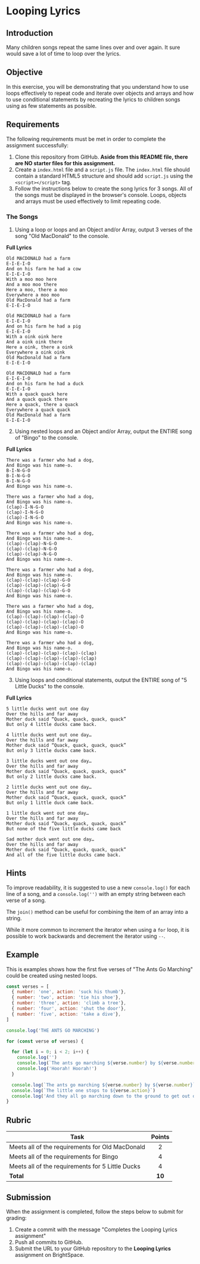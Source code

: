 





# Looping Lyrics

## Introduction
Many children songs repeat the same lines over and over again. It sure would save a lot of time to loop over the lyrics. 

## Objective

In this exercise, you will be demonstrating that you understand how to use loops effectively to repeat code and iterate over objects and arrays and how to use conditional statements by recreating the lyrics to children songs using as few statements as possible. 

## Requirements

The following requirements must be met in order to complete the assignment successfully:

1. Clone this repository from GitHub. **Aside from this README file, there are NO starter files for this assignment.** 
2. Create a `index.html` file and a `script.js` file. The `index.html` file should contain a standard HTML5 structure and should add `script.js` using the `<script></script>` tag.
3. Follow the instructions below to create the song lyrics for 3 songs. All of the songs must be displayed in the browser's console. Loops, objects and arrays must be used effectively to limit repeating code. 

### The Songs

1.  Using a loop or loops and an Object and/or Array, output 3 verses of the song "Old MacDonald" to the console.

**Full Lyrics**

```
Old MACDONALD had a farm
E-I-E-I-O
And on his farm he had a cow
E-I-E-I-O
With a moo moo here
And a moo moo there
Here a moo, there a moo
Everywhere a moo moo
Old MacDonald had a farm
E-I-E-I-O

Old MACDONALD had a farm
E-I-E-I-O
And on his farm he had a pig
E-I-E-I-O
With a oink oink here
And a oink oink there
Here a oink, there a oink
Everywhere a oink oink
Old MacDonald had a farm
E-I-E-I-O

Old MACDONALD had a farm
E-I-E-I-O
And on his farm he had a duck
E-I-E-I-O
With a quack quack here
And a quack quack there
Here a quack, there a quack
Everywhere a quack quack
Old MacDonald had a farm
E-I-E-I-O
```

2.  Using nested loops and an Object and/or Array, output the ENTIRE song of "Bingo" to the console.

**Full Lyrics**

```
There was a farmer who had a dog,
And Bingo was his name-o.
B-I-N-G-O
B-I-N-G-O
B-I-N-G-O
And Bingo was his name-o.

There was a farmer who had a dog,
And Bingo was his name-o.
(clap)-I-N-G-O
(clap)-I-N-G-O
(clap)-I-N-G-O
And Bingo was his name-o.

There was a farmer who had a dog,
And Bingo was his name-o.
(clap)-(clap)-N-G-O
(clap)-(clap)-N-G-O
(clap)-(clap)-N-G-O
And Bingo was his name-o.

There was a farmer who had a dog,
And Bingo was his name-o.
(clap)-(clap)-(clap)-G-O
(clap)-(clap)-(clap)-G-O
(clap)-(clap)-(clap)-G-O
And Bingo was his name-o.

There was a farmer who had a dog,
And Bingo was his name-o.
(clap)-(clap)-(clap)-(clap)-O
(clap)-(clap)-(clap)-(clap)-O
(clap)-(clap)-(clap)-(clap)-O
And Bingo was his name-o.

There was a farmer who had a dog,
And Bingo was his name-o.
(clap)-(clap)-(clap)-(clap)-(clap)
(clap)-(clap)-(clap)-(clap)-(clap)
(clap)-(clap)-(clap)-(clap)-(clap)
And Bingo was his name-o.
```

3. Using loops and conditional statements, output the ENTIRE song of "5 Little Ducks" to the console.

**Full Lyrics**

```
5 little ducks went out one day
Over the hills and far away
Mother duck said “Quack, quack, quack, quack”
But only 4 little ducks came back.

4 little ducks went out one day…
Over the hills and far away
Mother duck said “Quack, quack, quack, quack”
But only 3 little ducks came back.

3 little ducks went out one day…
Over the hills and far away
Mother duck said “Quack, quack, quack, quack”
But only 2 little ducks came back.

2 little ducks went out one day…
Over the hills and far away
Mother duck said “Quack, quack, quack, quack”
But only 1 little duck came back.

1 little duck went out one day…
Over the hills and far away
Mother duck said “Quack, quack, quack, quack”
But none of the five little ducks came back

Sad mother duck went out one day…
Over the hills and far away
Mother duck said “Quack, quack, quack, quack”
And all of the five little ducks came back.
```

## Hints
To improve readability, it is suggested to use a new `console.log()` for each line of a song, and a `console.log('')` with an empty string between each verse of a song. 

The `join()` method can be useful for combining the item of an array into a string.

While it more common to increment the iterator when using a `for` loop, it is possible to work backwards and decrement the iterator using `--`.

## Example

This is examples shows how the first five verses of "The Ants Go Marching" could be created using nested loops. 

```js
const verses = [
  { number: 'one', action: 'suck his thumb'},
  { number: 'two', action: 'tie his shoe'},
  { number: 'three', action: 'climb a tree'},
  { number: 'four', action: 'shut the door'},
  { number: 'five', action: 'take a dive'},
]

console.log('THE ANTS GO MARCHING')

for (const verse of verses) {

  for (let i = 0; i < 2; i++) {
    console.log('')
    console.log(`The ants go marching ${verse.number} by ${verse.number}`)
    console.log('Hoorah! Hoorah!')
  }

  console.log(`The ants go marching ${verse.number} by ${verse.number}`)
  console.log(`The little one stops to ${verse.action}`)
  console.log('And they all go marching down to the ground to get out of the rain.')
}
```

## Rubric

| Task | Points |
| ---  | :---:  | 
| Meets all of the requirements for Old MacDonald | 2 |
| Meets all of the requirements for Bingo | 4 |
| Meets all of the requirements for 5 Little Ducks  | 4 |
| **Total** | **10** | 


## Submission
When the assignment is completed, follow the steps below to submit for grading:

1. Create a commit with the message "Completes the Looping Lyrics assignment"
2. Push all commits to GitHub.
3. Submit the URL to your GitHub repository to the **Looping Lyrics** assignment on BrightSpace.  


